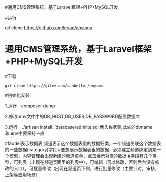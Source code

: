 #通用CMS管理系统，基于Laravel框架+PHP+MySQL开发

#运行

git clone https://github.com/liryan/anycms


# 通用CMS管理系统，基于Laravel框架+PHP+MySQL开发

#下载

`git clone https://gitee.com/canbetter/anycms`

#初始化安装

1.运行　composer dump

2.修改.env文件中的DB_HOST,DB_USER,DB_PASSWORD配置数据库

3.运行　./artisan install ./database/admlite.sql 倒入数据表,此处的dbname和.env中要保持一直

#Model表示数据表,频道表示这个数据表里的数据归类，一个频道关联这个数据表的一些数据(category)字段
#要想展示数据表里的数据，必须建立频道绑定到某一个模型，内容管理会出现新建的频道菜单，点击展示对应的数据
#字段有几个类型，可列表（出现在频道页面里的列表中），可编辑（可以修改，否则后台没有修改的入口），可批量修改（出现在频道页下侧，进行批量修改（主要针对，审核，上架等应用场景）
